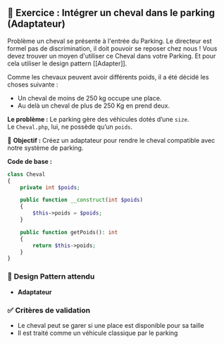 ## 🐴 Exercice : Intégrer un cheval dans le parking (Adaptateur)

Problème un cheval se présente à l'entrée du Parking. 
Le directeur est formel pas de discrimination, il doit pouvoir se reposer chez nous ! 
Vous devez trouver un moyen d'utiliser ce Cheval dans votre Parking. 
Et pour cela utiliser le design pattern [[Adapter]]. 

Comme les chevaux peuvent avoir différents poids, il a été décidé les choses suivante : 
- Un cheval de moins de 250 kg occupe une place. 
- Au delà un cheval de plus de 250 Kg en prend deux.  

**Le problème :** 
Le parking gère des véhicules dotés d’une `size`.  
Le `Cheval.php`, lui, ne possède qu’un `poids`.

🎯 **Objectif :** 
Créez un adaptateur pour rendre le cheval compatible avec notre système de parking.

**Code de base :**
```php
class Cheval
{
    private int $poids;

    public function __construct(int $poids)
    {
        $this->poids = $poids;
    }

    public function getPoids(): int
    {
        return $this->poids;
    }
}
```

### 🧠 **Design Pattern attendu**
- **Adaptateur**

### ✅ **Critères de validation**
- Le cheval peut se garer si une place est disponible pour sa taille
- Il est traité comme un véhicule classique par le parking

